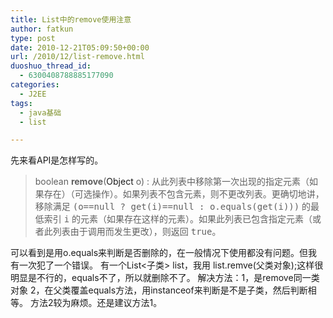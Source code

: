 ```yaml
---
title: List中的remove使用注意
author: fatkun
type: post
date: 2010-12-21T05:09:50+00:00
url: /2010/12/list-remove.html
duoshuo_thread_id:
  - 6300408788885177090
categories:
  - J2EE
tags:
  - java基础
  - list

---
```

先来看API是怎样写的。
> boolean **remove**(<a title="java.lang 中的类">Object</a> o)
> :   从此列表中移除第一次出现的指定元素（如果存在）（可选操作）。如果列表不包含元素，则不更改列表。更确切地讲，移除满足 <tt>(o==null ? get(i)==null : o.equals(get(i)))</tt> 的最低索引 <tt>i</tt> 的元素（如果存在这样的元素）。如果此列表已包含指定元素（或者此列表由于调用而发生更改），则返回 <tt>true</tt>。 

可以看到是用o.equals来判断是否删除的，在一般情况下使用都没有问题。但我有一次犯了一个错误。
有一个List<子类> list，我用 list.remve(父类对象);这样很明显是不行的，equals不了，所以就删除不了。
解决方法：1，是remove同一类对象
2，在父类覆盖equals方法，用instanceof来判断是不是子类，然后判断相等。
方法2较为麻烦。还是建议方法1。